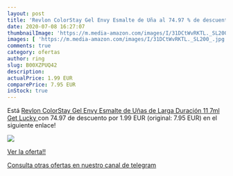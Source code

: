 ```yaml
---
layout: post
title: 'Revlon ColorStay Gel Envy Esmalte de Uña al 74.97 % de descuento'
date: 2020-07-08 16:27:07
thumbnailImage: 'https://m.media-amazon.com/images/I/31DCtWvRKTL._SL200_.jpg'
images: [ 'https://m.media-amazon.com/images/I/31DCtWvRKTL._SL200_.jpg' ]
comments: true
category: ofertas
author: ring
slug: B00XZPUQ42
description:
actualPrice: 1.99 EUR
comparePrice: 7.95 EUR
inStock: true
---
```


Está [Revlon ColorStay Gel Envy Esmalte de Uñas de Larga Duración 11 7ml  Get Lucky ](https://www.amazon.com/dp/B00XZPUQ42/?tag=redken08-20) con 74.97 de descuento por 1.99 EUR (original: 7.95 EUR) en el siguiente enlace!

[![](https://m.media-amazon.com/images/I/31DCtWvRKTL._SL200_.jpg)](https://www.amazon.com/dp/B00XZPUQ42/?tag=redken08-20)

[Ver la oferta!!](https://www.amazon.com/dp/B00XZPUQ42/?tag=redken08-20)

[Consulta otras ofertas en nuestro canal de telegram](https://t.me/s/ofertas25)
